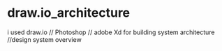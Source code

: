 # draw.io_architecture
i used draw.io // Photoshop // adobe Xd for building system architecture //design system overview 
